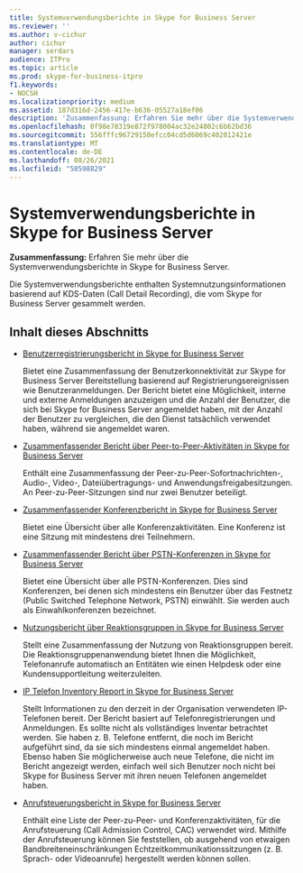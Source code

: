 ```yaml
---
title: Systemverwendungsberichte in Skype for Business Server
ms.reviewer: ''
ms.author: v-cichur
author: cichur
manager: serdars
audience: ITPro
ms.topic: article
ms.prod: skype-for-business-itpro
f1.keywords:
- NOCSH
ms.localizationpriority: medium
ms.assetid: 187d316d-2456-417e-b636-05527a18ef06
description: 'Zusammenfassung: Erfahren Sie mehr über die Systemverwendungsberichte in Skype for Business Server.'
ms.openlocfilehash: 0f98e78319e872f978004ac32e24802c6b62bd36
ms.sourcegitcommit: 556fffc96729150efcc04cd5d6069c402012421e
ms.translationtype: MT
ms.contentlocale: de-DE
ms.lasthandoff: 08/26/2021
ms.locfileid: "58598829"
---
```

# <a name="system-usage-reports-in-skype-for-business-server"></a>Systemverwendungsberichte in Skype for Business Server
 
**Zusammenfassung:** Erfahren Sie mehr über die Systemverwendungsberichte in Skype for Business Server.
  
Die Systemverwendungsberichte enthalten Systemnutzungsinformationen basierend auf KDS-Daten (Call Detail Recording), die vom Skype for Business Server gesammelt werden.
  
## <a name="in-this-section"></a>Inhalt dieses Abschnitts

- [Benutzerregistrierungsbericht in Skype for Business Server](user-registration-report.md)
    
    Bietet eine Zusammenfassung der Benutzerkonnektivität zur Skype for Business Server Bereitstellung basierend auf Registrierungsereignissen wie Benutzeranmeldungen. Der Bericht bietet eine Möglichkeit, interne und externe Anmeldungen anzuzeigen und die Anzahl der Benutzer, die sich bei Skype for Business Server angemeldet haben, mit der Anzahl der Benutzer zu vergleichen, die den Dienst tatsächlich verwendet haben, während sie angemeldet waren.
    
- [Zusammenfassender Bericht über Peer-to-Peer-Aktivitäten in Skype for Business Server](peer-to-peer-activity-summary-report.md)
    
    Enthält eine Zusammenfassung der Peer-zu-Peer-Sofortnachrichten-, Audio-, Video-, Dateiübertragungs- und Anwendungsfreigabesitzungen. An Peer-zu-Peer-Sitzungen sind nur zwei Benutzer beteiligt.
    
- [Zusammenfassender Konferenzbericht in Skype for Business Server](conference-summary-report.md)
    
    Bietet eine Übersicht über alle Konferenzaktivitäten. Eine Konferenz ist eine Sitzung mit mindestens drei Teilnehmern.
    
- [Zusammenfassender Bericht über PSTN-Konferenzen in Skype for Business Server](pstn-conference-summary-report.md)
    
    Bietet eine Übersicht über alle PSTN-Konferenzen. Dies sind Konferenzen, bei denen sich mindestens ein Benutzer über das Festnetz (Public Switched Telephone Network, PSTN) einwählt. Sie werden auch als Einwahlkonferenzen bezeichnet.
    
- [Nutzungsbericht über Reaktionsgruppen in Skype for Business Server](response-group-usage-report.md)
    
    Stellt eine Zusammenfassung der Nutzung von Reaktionsgruppen bereit. Die Reaktionsgruppenanwendung bietet Ihnen die Möglichkeit, Telefonanrufe automatisch an Entitäten wie einen Helpdesk oder eine Kundensupportleitung weiterzuleiten.
    
- [IP Telefon Inventory Report in Skype for Business Server](ip-phone-inventory-report.md)
    
    Stellt Informationen zu den derzeit in der Organisation verwendeten IP-Telefonen bereit. Der Bericht basiert auf Telefonregistrierungen und Anmeldungen. Es sollte nicht als vollständiges Inventar betrachtet werden. Sie haben z. B. Telefone entfernt, die noch im Bericht aufgeführt sind, da sie sich mindestens einmal angemeldet haben. Ebenso haben Sie möglicherweise auch neue Telefone, die nicht im Bericht angezeigt werden, einfach weil sich Benutzer noch nicht bei Skype for Business Server mit ihren neuen Telefonen angemeldet haben.
    
- [Anrufsteuerungsbericht in Skype for Business Server](call-admission-control-report.md)
    
    Enthält eine Liste der Peer-zu-Peer- und Konferenzaktivitäten, für die Anrufsteuerung (Call Admission Control, CAC) verwendet wird. Mithilfe der Anrufsteuerung können Sie feststellen, ob ausgehend von etwaigen Bandbreiteneinschränkungen Echtzeitkommunikationssitzungen (z. B. Sprach- oder Videoanrufe) hergestellt werden können sollen.
    

